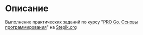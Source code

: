 # Описание
Выполнение практических заданий по курсу "[PRO Go. Основы программирования](https://stepik.org/course/158385/info)" на [Stepik.org](Stepik.org)